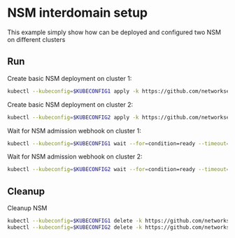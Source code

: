 # NSM interdomain setup


This example simply show how can be deployed and configured two NSM on different clusters

## Run

Create basic NSM deployment on cluster 1:

```bash
kubectl --kubeconfig=$KUBECONFIG1 apply -k https://github.com/networkservicemesh/deployments-k8s/examples/interdomain/nsm/cluster1?ref=a460ef9a1ae1a19e4b5b8c803cfbbb1549358020
```

Create basic NSM deployment on cluster 2:

```bash
kubectl --kubeconfig=$KUBECONFIG2 apply -k https://github.com/networkservicemesh/deployments-k8s/examples/interdomain/nsm/cluster2?ref=a460ef9a1ae1a19e4b5b8c803cfbbb1549358020
```

Wait for NSM admission webhook on cluster 1:

```bash
kubectl --kubeconfig=$KUBECONFIG1 wait --for=condition=ready --timeout=1m pod -n nsm-system -l app=admission-webhook-k8s
```

Wait for NSM admission webhook on cluster 2:

```bash
kubectl --kubeconfig=$KUBECONFIG2 wait --for=condition=ready --timeout=1m pod -n nsm-system -l app=admission-webhook-k8s
```

## Cleanup

Cleanup NSM
```bash
kubectl --kubeconfig=$KUBECONFIG1 delete -k https://github.com/networkservicemesh/deployments-k8s/examples/interdomain/nsm/cluster1?ref=a460ef9a1ae1a19e4b5b8c803cfbbb1549358020
kubectl --kubeconfig=$KUBECONFIG2 delete -k https://github.com/networkservicemesh/deployments-k8s/examples/interdomain/nsm/cluster2?ref=a460ef9a1ae1a19e4b5b8c803cfbbb1549358020
```
